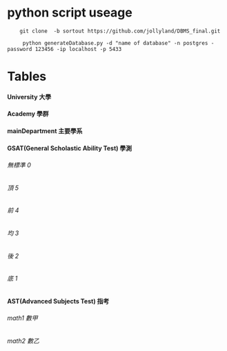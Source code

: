 # python script useage
```
    git clone  -b sortout https://github.com/jollyland/DBMS_final.git

```
```
     python generateDatabase.py -d "name of database" -n postgres -password 123456 -ip localhost -p 5433
```

# Tables 

#### University                              大學
#### Academy                                 學群
#### mainDepartment                          主要學系  
#### GSAT(General Scholastic Ability Test)   學測
###### 無標準   0
###### 頂       5
###### 前       4
###### 均       3   
###### 後       2
###### 底       1

#### AST(Advanced Subjects Test)             指考
###### math1    數甲
###### math2    數乙


